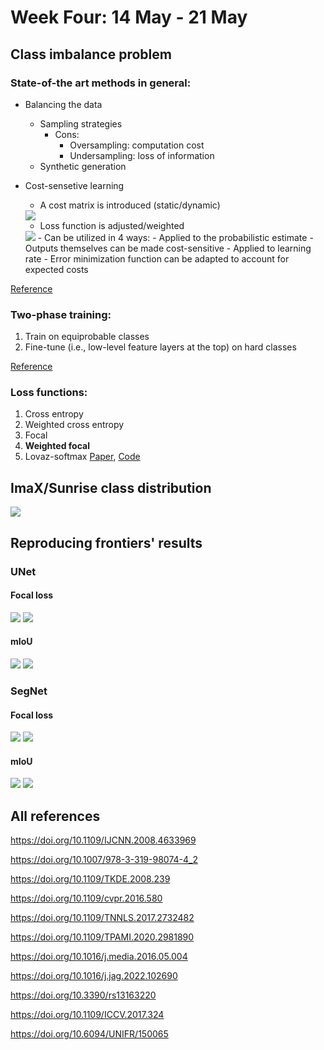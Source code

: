 <h1>Week Four: 14 May - 21 May</h1>

## Class imbalance problem
### State-of-the art methods in general:
-   Balancing the data
    -   Sampling strategies
        -   Cons:
            - Oversampling: computation cost
            - Undersampling: loss of information
    -   Synthetic generation
-   Cost-sensetive learning
    -   A cost matrix is introduced (static/dynamic)

    <img src="resources/week_4/cost_matrix.gif">
    
    -   Loss function is adjusted/weighted

    <img src="https://ars.els-cdn.com/content/image/1-s2.0-S0303243422000162-gr1.jpg">
    -   Can be utilized in 4 ways:
        - Applied to the probabilistic estimate
        - Outputs themselves can be made cost-sensitive
        - Applied to learning rate
        - Error minimization function can be adapted to account for expected costs

<a href="https://doi.org/10.1109/TKDE.2008.239" target="_blank">Reference</a>

### Two-phase training:
1. Train on equiprobable classes
2. Fine-tune (i.e., low-level feature layers at the top) on hard classes

<a href="https://doi.org/10.1016/j.media.2016.05.004" target="_blank">Reference</a>

### Loss functions:

1.  Cross entropy
2.  Weighted cross entropy
3.  Focal
4.  **Weighted focal**
5. Lovaz-softmax <a href="https://openaccess.thecvf.com/content_cvpr_2018/papers/Berman_The_LovaSz-Softmax_Loss_CVPR_2018_paper.pdf" target="_blank">Paper</a>, <a href="https://github.com/bermanmaxim/LovaszSoftmax" target="_blank">Code</a>

## ImaX/Sunrise class distribution
<img src="resources/week_4/imax_sunrise_class_dist.svg">

## Reproducing frontiers' results
### UNet
#### Focal loss
<img src="resources/week_4/unet_fl_best_val_1.svg">
<img src="resources/week_4/unet_focal1.svg">

#### mIoU
<img src="resources/week_4/unet_iou_best_val_1.svg">
<img src="resources/week_4/unet_iou1.svg">

### SegNet
#### Focal loss
<img src="resources/week_4/seg_fl_best_val_1.svg">
<img src="resources/week_4/seg_focal1.svg">

#### mIoU
<img src="resources/week_4/seg_iou_best_val_1.svg">
<img src="resources/week_4/seg_iou1.svg">

## All references

https://doi.org/10.1109/IJCNN.2008.4633969

https://doi.org/10.1007/978-3-319-98074-4_2

https://doi.org/10.1109/TKDE.2008.239

https://doi.org/10.1109/cvpr.2016.580

https://doi.org/10.1109/TNNLS.2017.2732482

https://doi.org/10.1109/TPAMI.2020.2981890

https://doi.org/10.1016/j.media.2016.05.004

https://doi.org/10.1016/j.jag.2022.102690

https://doi.org/10.3390/rs13163220

https://doi.org/10.1109/ICCV.2017.324

https://doi.org/10.6094/UNIFR/150065